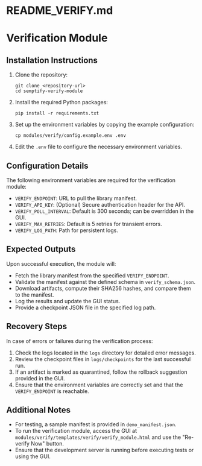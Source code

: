 # README_VERIFY.md

# Verification Module

## Installation Instructions

1. Clone the repository:
   ```
   git clone <repository-url>
   cd semptify-verify-module
   ```

2. Install the required Python packages:
   ```
   pip install -r requirements.txt
   ```

3. Set up the environment variables by copying the example configuration:
   ```
   cp modules/verify/config.example.env .env
   ```

4. Edit the `.env` file to configure the necessary environment variables.

## Configuration Details

The following environment variables are required for the verification module:

- `VERIFY_ENDPOINT`: URL to pull the library manifest.
- `VERIFY_API_KEY`: (Optional) Secure authentication header for the API.
- `VERIFY_POLL_INTERVAL`: Default is 300 seconds; can be overridden in the GUI.
- `VERIFY_MAX_RETRIES`: Default is 5 retries for transient errors.
- `VERIFY_LOG_PATH`: Path for persistent logs.

## Expected Outputs

Upon successful execution, the module will:

- Fetch the library manifest from the specified `VERIFY_ENDPOINT`.
- Validate the manifest against the defined schema in `verify_schema.json`.
- Download artifacts, compute their SHA256 hashes, and compare them to the manifest.
- Log the results and update the GUI status.
- Provide a checkpoint JSON file in the specified log path.

## Recovery Steps

In case of errors or failures during the verification process:

1. Check the logs located in the `logs` directory for detailed error messages.
2. Review the checkpoint files in `logs/checkpoints` for the last successful run.
3. If an artifact is marked as quarantined, follow the rollback suggestion provided in the GUI.
4. Ensure that the environment variables are correctly set and that the `VERIFY_ENDPOINT` is reachable.

## Additional Notes

- For testing, a sample manifest is provided in `demo_manifest.json`.
- To run the verification module, access the GUI at `modules/verify/templates/verify/verify_module.html` and use the "Re-verify Now" button.
- Ensure that the development server is running before executing tests or using the GUI.
